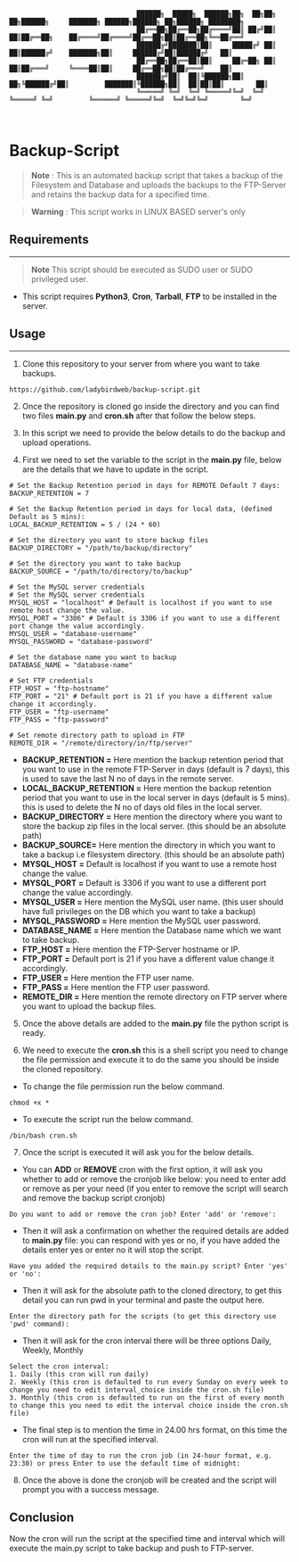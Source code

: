 ```

																									
																									
								██████╗  █████╗  ██████╗██╗  ██╗██╗   ██╗██████╗     ███████╗ ██████╗██████╗ ██╗██████╗ ████████╗				  
								██╔══██╗██╔══██╗██╔════╝██║ ██╔╝██║   ██║██╔══██╗    ██╔════╝██╔════╝██╔══██╗██║██╔══██╗╚══██╔══╝				  
								██████╔╝███████║██║     █████╔╝ ██║   ██║██████╔╝    ███████╗██║     ██████╔╝██║██████╔╝   ██║					  
								██╔══██╗██╔══██║██║     ██╔═██╗ ██║   ██║██╔═══╝     ╚════██║██║     ██╔══██╗██║██╔═══╝    ██║					  
								██████╔╝██║  ██║╚██████╗██║  ██╗╚██████╔╝██║         ███████║╚██████╗██║  ██║██║██║        ██║					  
								╚═════╝ ╚═╝  ╚═╝ ╚═════╝╚═╝  ╚═╝ ╚═════╝ ╚═╝         ╚══════╝ ╚═════╝╚═╝  ╚═╝╚═╝╚═╝        ╚═╝					  
																					
             
```


# Backup-Script

> **Note** : 
> This is an automated backup script that takes a backup of the Filesystem and Database and uploads the backups to the FTP-Server and retains the backup data for a specified time.

> **Warning** : 
> This script works in LINUX BASED server's only

## Requirements 
---
> **Note**
> This script should be executed as SUDO user or SUDO privileged user.

-   This script requires **Python3**, **Cron**, **Tarball**, **FTP** to be installed in the server.

## Usage
---
1. Clone this repository to your server from where you want to take backups.
```
https://github.com/ladybirdweb/backup-script.git
```

2. Once the repository is cloned go inside the directory and you can find two files **main.py** and **cron.sh** after that follow the below steps.

3. In this script we need to provide the below details to do the backup and upload operations.

4. First we need to set the variable to the script in the **main.py** file, below are the details that we have to update in the script.
```
# Set the Backup Retention period in days for REMOTE Default 7 days:
BACKUP_RETENTION = 7

# Set the Backup Retention period in days for local data, (defined Default as 5 mins):
LOCAL_BACKUP_RETENTION = 5 / (24 * 60)

# Set the directory you want to store backup files
BACKUP_DIRECTORY = "/path/to/backup/directory"

# Set the directory you want to take backup
BACKUP_SOURCE = "/path/to/directory/to/backup"

# Set the MySQL server credentials
# Set the MySQL server credentials
MYSQL_HOST = "localhost" # Default is localhost if you want to use remote host change the value.
MYSQL_PORT = "3306" # Default is 3306 if you want to use a different port change the value accordingly.
MYSQL_USER = "database-username"
MYSQL_PASSWORD = "database-password"

# Set the database name you want to backup
DATABASE_NAME = "database-name"

# Set FTP credentials
FTP_HOST = "ftp-hostname"
FTP_PORT = "21" # Default port is 21 if you have a different value change it accordingly.
FTP_USER = "ftp-username"
FTP_PASS = "ftp-password"

# Set remote directory path to upload in FTP
REMOTE_DIR = "/remote/directory/in/ftp/server"
```

-  **BACKUP_RETENTION =** Here mention the backup retention period that you want to use in the remote FTP-Server in days (default is 7 days), this is used to save the last N no of days in the remote server.
- **LOCAL_BACKUP_RETENTION =** Here mention the backup retention period that you want to use in the local server in days (default is 5 mins). this is used to delete the N no of days old files in the local server.
- **BACKUP_DIRECTORY =** Here mention the directory where you want to store the backup zip files in the local server. (this should be an absolute path)
- **BACKUP_SOURCE=** Here mention the directory in which you want to take a backup i.e filesystem directory. (this should be an absolute path)
- **MYSQL_HOST =** Default is localhost if you want to use a remote host change the value.
- **MYSQL_PORT =** Default is 3306 if you want to use a different port change the value accordingly.
- **MYSQL_USER =** Here mention the MySQL user name. (this user should have full privileges on the DB which you want to take a backup)
- **MYSQL_PASSWORD =** Here mention the MySQL user password. 
- **DATABASE_NAME =** Here mention the Database name which we want to take backup.
- **FTP_HOST =** Here mention the FTP-Server hostname or IP.
- **FTP_PORT =** Default port is 21 if you have a different value change it accordingly.
- **FTP_USER =** Here mention the FTP user name.
- **FTP_PASS =** Here mention the FTP user password.
- **REMOTE_DIR =** Here mention the remote directory on FTP server where you want to upload the backup files.

5. Once the above details are added to the **main.py** file the python script is ready.

6. We need to execute the **cron.sh** this is a shell script you need to change the file permission and execute it to do the same you should be inside the cloned repository.
- To change the file permission run the below command.
```
chmod +x *
```
- To execute the script run the below command.
```
/bin/bash cron.sh
```

7. Once the script is executed it will ask you for the below details.

- You can **ADD** or **REMOVE** cron with the first option, it will ask you whether to add or remove the cronjob like below: you need to enter add or remove as per your need (if you enter to remove the script will search and remove the backup script cronjob)

```
Do you want to add or remove the cron job? Enter 'add' or 'remove':
```
- Then it will ask a confirmation on whether the required details are added to **main.py** file: you can respond with yes or no, if you have added the details enter yes or enter no it will stop the script.
```
Have you added the required details to the main.py script? Enter 'yes' or 'no':
```

- Then it will ask for the absolute path to the cloned directory, to get this detail you can run pwd in your terminal and paste the output here.
```
Enter the directory path for the scripts (to get this directory use 'pwd' command):
```
- Then it will ask for the cron interval there will be three options Daily, Weekly, Monthly 
```
Select the cron interval:
1. Daily (this cron will run daily)
2. Weekly (this cron is defaulted to run every Sunday on every week to change you need to edit interval_choice inside the cron.sh file)
3. Monthly (this cron is defaulted to run on the first of every month to change this you need to edit the interval choice inside the cron.sh file)
```
- The final step is to mention the time in 24.00 hrs format, on this time the cron will run at the specified interval.

```
Enter the time of day to run the cron job (in 24-hour format, e.g. 23:30) or press Enter to use the default time of midnight:
```

8. Once the above is done the cronjob will be created and the script will prompt you with a success message.

## Conclusion

Now the cron will run the script at the specified time and interval which will execute the main.py script to take backup and push to FTP-server.
